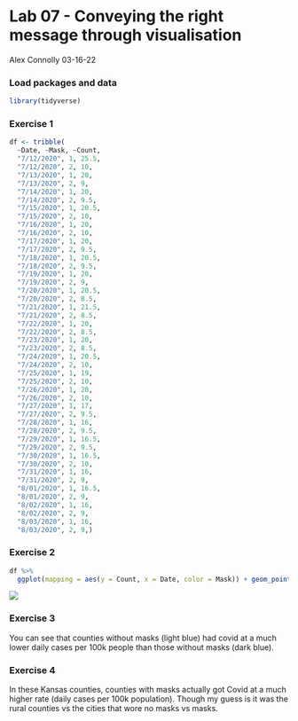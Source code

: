 Lab 07 - Conveying the right message through visualisation
================
Alex Connolly
03-16-22

### Load packages and data

``` r
library(tidyverse) 
```

### Exercise 1

``` r
df <- tribble(
  ~Date, ~Mask, ~Count,
  "7/12/2020", 1, 25.5,
  "7/12/2020", 2, 10,
  "7/13/2020", 1, 20,
  "7/13/2020", 2, 9,
  "7/14/2020", 1, 20, 
  "7/14/2020", 2, 9.5,
  "7/15/2020", 1, 20.5,
  "7/15/2020", 2, 10,
  "7/16/2020", 1, 20,
  "7/16/2020", 2, 10,
  "7/17/2020", 1, 20,
  "7/17/2020", 2, 9.5,
  "7/18/2020", 1, 20.5,
  "7/18/2020", 2, 9.5,
  "7/19/2020", 1, 20,
  "7/19/2020", 2, 9,
  "7/20/2020", 1, 20.5,
  "7/20/2020", 2, 8.5,
  "7/21/2020", 1, 21.5,
  "7/21/2020", 2, 8.5,
  "7/22/2020", 1, 20,
  "7/22/2020", 2, 8.5,
  "7/23/2020", 1, 20,
  "7/23/2020", 2, 8.5,
  "7/24/2020", 1, 20.5,
  "7/24/2020", 2, 10, 
  "7/25/2020", 1, 19,
  "7/25/2020", 2, 10,
  "7/26/2020", 1, 20,
  "7/26/2020", 2, 10,
  "7/27/2020", 1, 17,
  "7/27/2020", 2, 9.5,
  "7/28/2020", 1, 16,
  "7/28/2020", 2, 9.5,
  "7/29/2020", 1, 16.5,
  "7/29/2020", 2, 9.5,
  "7/30/2020", 1, 16.5,
  "7/30/2020", 2, 10,
  "7/31/2020", 1, 16,
  "7/31/2020", 2, 9,
  "8/01/2020", 1, 16.5,
  "8/01/2020", 2, 9,
  "8/02/2020", 1, 16,
  "8/02/2020", 2, 9,
  "8/03/2020", 1, 16,
  "8/03/2020", 2, 9,)
```

### Exercise 2

``` r
df %>%
  ggplot(mapping = aes(y = Count, x = Date, color = Mask)) + geom_point()
```

![](lab-07_files/figure-gfm/graph-1.png)<!-- -->

### Exercise 3

You can see that counties without masks (light blue) had covid at a much
lower daily cases per 100k people than those without masks (dark blue).

### Exercise 4

In these Kansas counties, counties with masks actually got Covid at a
much higher rate (daily cases per 100k population). Though my guess is
it was the rural counties vs the cities that wore no masks vs masks.
